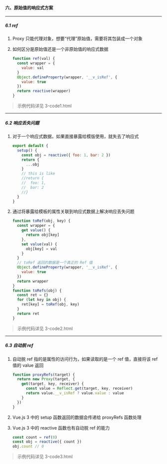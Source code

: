 #### 六、原始值的响应式方案

-----

##### 6.1 ref

1. Proxy 只能代理对象，想要“代理”原始值，需要将其包装成一个对象
2. 如何区分是原始值还是一个非原始值的响应式数据

    ```js
    function ref(val) {
      const wrapper = {
        value: val
      }
      Object.defineProperty(wrapper, '__v_isRef', {
        value: true
      })
      return reactive(wrapper)
    }
    ```

> 示例代码详见 3-code1.html

-----

##### 6.2 响应丢失问题

1. 对于一个响应式数据，如果直接暴露给模版使用，就失去了响应式

    ```js
    export default {
      setup() {
        const obj = reactive({ foo: 1, bar: 2 })
        return {
          ...obj
        }
        // this is like
        //return {
        //  foo: 1,
        //  bar: 2
        //}
      }
    }
    ```

2. 通过将暴露给模板的属性关联到响应式数据上解决响应丢失问题

      ```js
      function toRef(obj, key) {
        const wrapper = {
          get value() {
            return obj[key]
          },
          set value(val) {
            obj[key] = val
          }
        }
        // toRef 返回的数据是一个真正的 Ref 值
        Object.defineProperty(wrapper, '__v_isRef', {
          value: true
        })
        return wrapper
      }
      function toRefs(obj) {
        const ret = {}
        for (let key in obj) {
          ret[key] = toRef(obj, key)
        }
        return ret
      }
      ```

> 示例代码详见 3-code2.html

-----

##### 6.3 自动脱 ref

1. 自动脱 ref 指的是属性的访问行为，如果读取的是一个 ref 值，直接将该 ref 值的 value 返回

    ```js
    function proxyRefs(target) {
      return new Proxy(target, {
        get(target, key, receiver) {
          const value = Reflect.get(target, key, receiver)
          return value.__v_isRef ? value.value : value
        }
      })
    }
    ```

2. Vue.js 3 中的 setup 函数返回的数据会传递给 proxyRefs 函数处理
3. Vue.js 3 中的 reactive 函数也有自动脱 ref 的能力

    ```js
    const count = ref(0)
    const obj = reactive({ count })
    obj.count // 0
    ```

> 示例代码详见 3-code3.html
